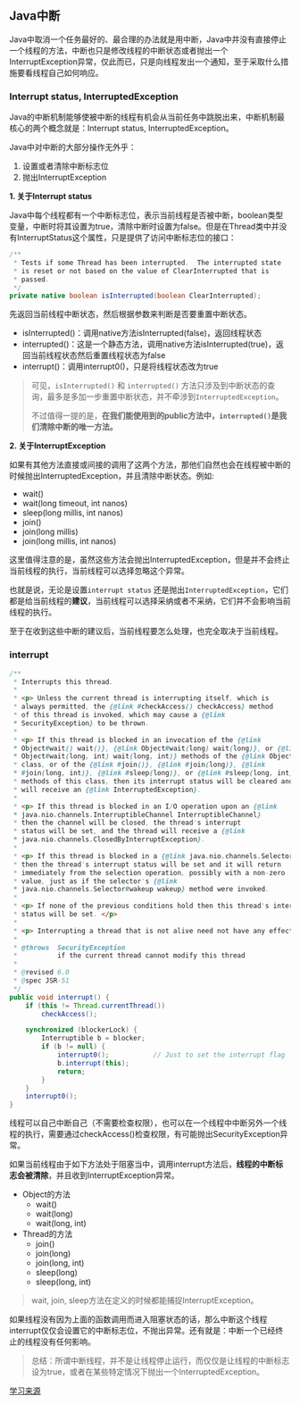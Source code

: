 ## Java中断

Java中取消一个任务最好的、最合理的办法就是用中断，Java中并没有直接停止一个线程的方法，中断也只是修改线程的中断状态或者抛出一个InterruptException异常，仅此而已，只是向线程发出一个通知，至于采取什么措施要看线程自己如何响应。

### Interrupt status, InterruptedException

Java的中断机制能够使被中断的线程有机会从当前任务中跳脱出来，中断机制最核心的两个概念就是：Interrupt status, InterruptedException。

Java中对中断的大部分操作无外乎：

1. 设置或者清除中断标志位
2. 抛出InterruptException

**1. 关于Interrupt status**

Java中每个线程都有一个中断标志位，表示当前线程是否被中断，boolean类型变量，中断时将其设置为true，清除中断时设置为false。但是在Thread类中并没有InterruptStatus这个属性，只是提供了访问中断标志位的接口：

```java
/**
 * Tests if some Thread has been interrupted.  The interrupted state
 * is reset or not based on the value of ClearInterrupted that is
 * passed.
 */
private native boolean isInterrupted(boolean ClearInterrupted);
```

先返回当前线程中断状态，然后根据参数来判断是否要重置中断状态。

- isInterrupted()：调用native方法isInterrupted(false)，返回线程状态
- interrupted()：这是一个静态方法，调用native方法isInterrupted(true)，返回当前线程状态然后重置线程状态为false
- interrupt()：调用interrupt0()，只是将线程状态改为true

> 可见，`isInterrupted()` 和 `interrupted()` 方法只涉及到中断状态的查询，最多是多加一步重置中断状态，并不牵涉到`InterruptedException`。
>
> 不过值得一提的是，**在我们能使用到的public方法中，`interrupted()`是我们清除中断的唯一方法。**

**2. 关于InterruptException**

如果有其他方法直接或间接的调用了这两个方法，那他们自然也会在线程被中断的时候抛出InterruptedException，并且清除中断状态。例如:

- wait()
- wait(long timeout, int nanos)
- sleep(long millis, int nanos)
- join()
- join(long millis)
- join(long millis, int nanos)

这里值得注意的是，虽然这些方法会抛出InterruptedException，但是并不会终止当前线程的执行，当前线程可以选择忽略这个异常。

也就是说，无论是设置`interrupt status` 还是抛出`InterruptedException`，它们都是给当前线程的**建议**，当前线程可以选择采纳或者不采纳，它们并不会影响当前线程的执行。

至于在收到这些中断的建议后，当前线程要怎么处理，也完全取决于当前线程。

### interrupt

```java
/**
 * Interrupts this thread.
 *
 * <p> Unless the current thread is interrupting itself, which is
 * always permitted, the {@link #checkAccess() checkAccess} method
 * of this thread is invoked, which may cause a {@link
 * SecurityException} to be thrown.
 *
 * <p> If this thread is blocked in an invocation of the {@link
 * Object#wait() wait()}, {@link Object#wait(long) wait(long)}, or {@link
 * Object#wait(long, int) wait(long, int)} methods of the {@link Object}
 * class, or of the {@link #join()}, {@link #join(long)}, {@link
 * #join(long, int)}, {@link #sleep(long)}, or {@link #sleep(long, int)},
 * methods of this class, then its interrupt status will be cleared and it
 * will receive an {@link InterruptedException}.
 *
 * <p> If this thread is blocked in an I/O operation upon an {@link
 * java.nio.channels.InterruptibleChannel InterruptibleChannel}
 * then the channel will be closed, the thread's interrupt
 * status will be set, and the thread will receive a {@link
 * java.nio.channels.ClosedByInterruptException}.
 *
 * <p> If this thread is blocked in a {@link java.nio.channels.Selector}
 * then the thread's interrupt status will be set and it will return
 * immediately from the selection operation, possibly with a non-zero
 * value, just as if the selector's {@link
 * java.nio.channels.Selector#wakeup wakeup} method were invoked.
 *
 * <p> If none of the previous conditions hold then this thread's interrupt
 * status will be set. </p>
 *
 * <p> Interrupting a thread that is not alive need not have any effect.
 *
 * @throws  SecurityException
 *          if the current thread cannot modify this thread
 *
 * @revised 6.0
 * @spec JSR-51
 */
public void interrupt() {
    if (this != Thread.currentThread())
        checkAccess();

    synchronized (blockerLock) {
        Interruptible b = blocker;
        if (b != null) {
            interrupt0();           // Just to set the interrupt flag
            b.interrupt(this);
            return;
        }
    }
    interrupt0();
}
```

线程可以自己中断自己（不需要检查权限），也可以在一个线程中中断另外一个线程的执行，需要通过checkAccess()检查权限，有可能抛出SecurityException异常。

如果当前线程由于如下方法处于阻塞当中，调用interrupt方法后，**线程的中断标志会被清除**，并且收到InterruptException异常。

- Object的方法
  - wait()
  - wait(long)
  - wait(long, int)
- Thread的方法
  - join()
  - join(long)
  - join(long, int)
  - sleep(long)
  - sleep(long, int)

> wait, join, sleep方法在定义的时候都能捕捉InterruptException。

如果线程没有因为上面的函数调用而进入阻塞状态的话，那么中断这个线程interrupt仅仅会设置它的中断标志位，不抛出异常。还有就是：中断一个已经终止的线程没有任何影响。

> 总结：所谓中断线程，并不是让线程停止运行，而仅仅是让线程的中断标志设为true，或者在某些特定情况下抛出一个InterruptedException。

[学习来源](https://segmentfault.com/a/1190000016083002)